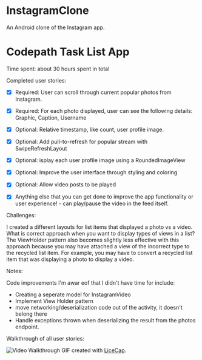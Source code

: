 # InstagramClone
An Android clone of the Instagram app.
# Codepath Task List App

Time spent: about 30 hours spent in total 

Completed user stories:

 * [x] Required: User can scroll through current popular photos from Instagram.
 * [x] Required: For each photo displayed, user can see the following details: Graphic, Caption, Username 
 * [x] Optional: Relative timestamp, like count, user profile image.
 * [x] Optional: Add pull-to-refresh for popular stream with SwipeRefreshLayout
 * [x] Optional: isplay each user profile image using a RoundedImageView 
 * [x] Optional: Improve the user interface through styling and coloring
 * [x] Optional: Allow video posts to be played
 * [x] Anything else that you can get done to improve the app functionality or user experience! - can play/pause the video in the feed itself.


Challenges:

I created a different layouts for list items that displayed a photo vs a video. 
What is correct approach when you want to display types of views in a list? 
The ViewHolder pattern also becomes slightly less effective with this approach because you may have attached a view of the incorrect type to the recycled list item. For example, you may have to convert a recycled list item that was displaying a photo to display a video.

Notes:

Code improvements I'm awar eof that I didn't have time for include:
* Creating a seperate model for InstagramVideo 
* Implement View Holder pattern
* move networking/deserialization code out of the activity, it doesn't belong there
* Handle exceptions thrown when deserializing the result from the photos endpoint.

Walkthrough of all user stories:

![Video Walkthrough](https://github.com/nidhik/InstagramClone/blob/master/codepath-assignment-week1-android.gif)
GIF created with [LiceCap](http://www.cockos.com/licecap/).
